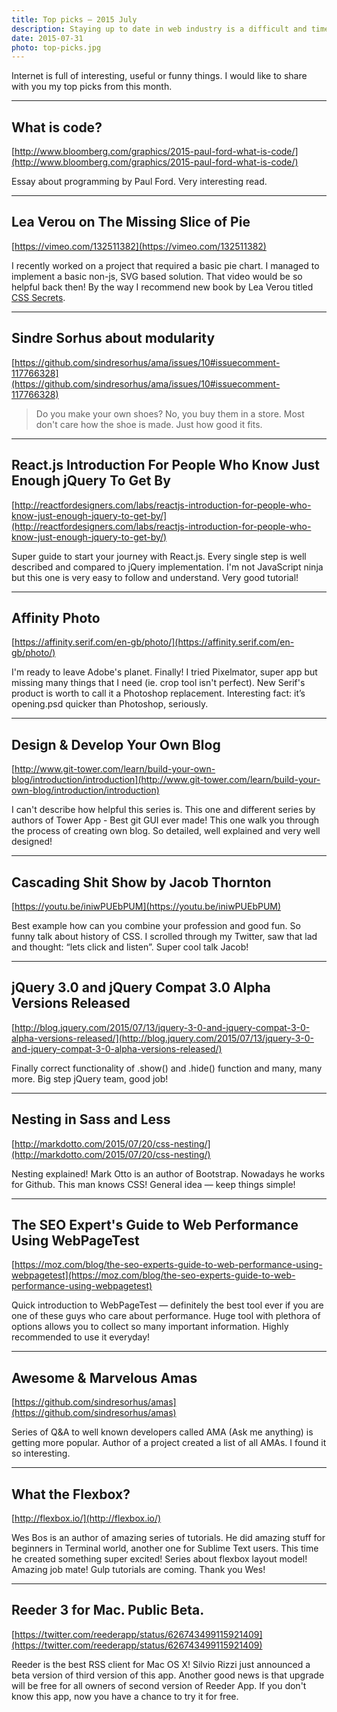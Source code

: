 ```yaml
---
title: Top picks — 2015 July
description: Staying up to date in web industry is a difficult and time consuming task. I would like to share with you my top finds from the past month.
date: 2015-07-31
photo: top-picks.jpg
---
```


Internet is full of interesting, useful or funny things. I would like to share with you my top picks from this month.

- - -

## What is code?

[http://www.bloomberg.com/graphics/2015-paul-ford-what-is-code/](http://www.bloomberg.com/graphics/2015-paul-ford-what-is-code/)

Essay about programming by Paul Ford. Very interesting read.

- - -

## Lea Verou on The Missing Slice of Pie

[https://vimeo.com/132511382](https://vimeo.com/132511382)

I recently worked on a project that required a basic pie chart. I managed to implement a basic non-js, SVG based solution. That video would be so helpful back then! By the way I recommend new book by Lea Verou titled [CSS Secrets](http://shop.oreilly.com/product/0636920031123.do).

- - -

## Sindre Sorhus about modularity

[https://github.com/sindresorhus/ama/issues/10#issuecomment-117766328](https://github.com/sindresorhus/ama/issues/10#issuecomment-117766328)

> Do you make your own shoes? No, you buy them in a store. Most don't care how the shoe is made. Just how good it fits.

- - -

## React.js Introduction For People Who Know Just Enough jQuery To Get By

[http://reactfordesigners.com/labs/reactjs-introduction-for-people-who-know-just-enough-jquery-to-get-by/](http://reactfordesigners.com/labs/reactjs-introduction-for-people-who-know-just-enough-jquery-to-get-by/)

Super guide to start your journey with React.js. Every single step is well described and compared to jQuery implementation. I'm not JavaScript ninja but this one is very easy to follow and understand. Very good tutorial!

- - -

## Affinity Photo

[https://affinity.serif.com/en-gb/photo/](https://affinity.serif.com/en-gb/photo/)

I'm ready to leave Adobe's planet. Finally! I tried Pixelmator, super app but missing many things that I need (ie. crop tool isn't perfect). New Serif's product is worth to call it a Photoshop replacement. Interesting fact: it’s opening.psd quicker than Photoshop, seriously.

- - -

## Design & Develop Your Own Blog

[http://www.git-tower.com/learn/build-your-own-blog/introduction/introduction](http://www.git-tower.com/learn/build-your-own-blog/introduction/introduction)

I can't describe how helpful this series is. This one and different series by authors of Tower App - Best git GUI ever made! This one walk you through the process of creating own blog. So detailed, well explained and very well designed!

- - -

## Cascading Shit Show by Jacob Thornton

[https://youtu.be/iniwPUEbPUM](https://youtu.be/iniwPUEbPUM)

Best example how can you combine your profession and good fun. So funny talk about history of CSS. I scrolled through my Twitter, saw that lad and thought: “lets click and listen”. Super cool talk Jacob!

- - -

## jQuery 3.0 and jQuery Compat 3.0 Alpha Versions Released

[http://blog.jquery.com/2015/07/13/jquery-3-0-and-jquery-compat-3-0-alpha-versions-released/](http://blog.jquery.com/2015/07/13/jquery-3-0-and-jquery-compat-3-0-alpha-versions-released/)

Finally correct functionality of .show() and .hide() function and many, many more. Big step jQuery team, good job!

- - -

## Nesting in Sass and Less

[http://markdotto.com/2015/07/20/css-nesting/](http://markdotto.com/2015/07/20/css-nesting/)

Nesting explained! Mark Otto is an author of Bootstrap. Nowadays he works for Github. This man knows CSS! General idea — keep things simple!

- - -

## The SEO Expert's Guide to Web Performance Using WebPageTest

[https://moz.com/blog/the-seo-experts-guide-to-web-performance-using-webpagetest](https://moz.com/blog/the-seo-experts-guide-to-web-performance-using-webpagetest)

Quick introduction to WebPageTest — definitely the best tool ever if you are one of these guys who care about performance. Huge tool with plethora of options allows you to collect so many important information. Highly recommended to use it everyday!

- - -

## Awesome & Marvelous Amas

[https://github.com/sindresorhus/amas](https://github.com/sindresorhus/amas)

Series of Q&A to well known developers called AMA (Ask me anything) is getting more popular. Author of a project created a list of all AMAs. I found it so interesting.

- - -

## What the Flexbox?

[http://flexbox.io/](http://flexbox.io/)

Wes Bos is an author of amazing series of tutorials. He did amazing stuff for beginners in Terminal world, another one for Sublime Text users. This time he created something super excited! Series about flexbox layout model! Amazing job mate! Gulp tutorials are coming. Thank you Wes!

 - - -

## Reeder 3 for Mac. Public Beta.

[https://twitter.com/reederapp/status/626743499115921409](https://twitter.com/reederapp/status/626743499115921409)

Reeder is the best RSS client for Mac OS X! Silvio Rizzi just announced a beta version of third version of this app. Another good news is that upgrade will be free for all owners of second version of Reeder App. If you don't know this app, now you have a chance to try it for free.

